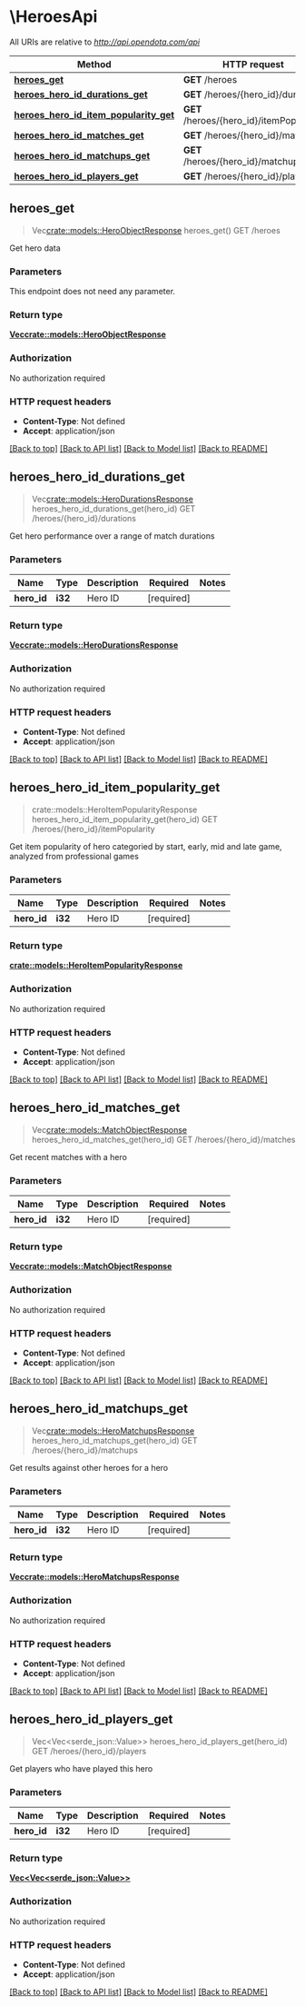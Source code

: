 # \HeroesApi

All URIs are relative to *http://api.opendota.com/api*

Method | HTTP request | Description
------------- | ------------- | -------------
[**heroes_get**](HeroesApi.md#heroes_get) | **GET** /heroes | GET /heroes
[**heroes_hero_id_durations_get**](HeroesApi.md#heroes_hero_id_durations_get) | **GET** /heroes/{hero_id}/durations | GET /heroes/{hero_id}/durations
[**heroes_hero_id_item_popularity_get**](HeroesApi.md#heroes_hero_id_item_popularity_get) | **GET** /heroes/{hero_id}/itemPopularity | GET /heroes/{hero_id}/itemPopularity
[**heroes_hero_id_matches_get**](HeroesApi.md#heroes_hero_id_matches_get) | **GET** /heroes/{hero_id}/matches | GET /heroes/{hero_id}/matches
[**heroes_hero_id_matchups_get**](HeroesApi.md#heroes_hero_id_matchups_get) | **GET** /heroes/{hero_id}/matchups | GET /heroes/{hero_id}/matchups
[**heroes_hero_id_players_get**](HeroesApi.md#heroes_hero_id_players_get) | **GET** /heroes/{hero_id}/players | GET /heroes/{hero_id}/players



## heroes_get

> Vec<crate::models::HeroObjectResponse> heroes_get()
GET /heroes

Get hero data

### Parameters

This endpoint does not need any parameter.

### Return type

[**Vec<crate::models::HeroObjectResponse>**](HeroObjectResponse.md)

### Authorization

No authorization required

### HTTP request headers

- **Content-Type**: Not defined
- **Accept**: application/json

[[Back to top]](#) [[Back to API list]](../README.md#documentation-for-api-endpoints) [[Back to Model list]](../README.md#documentation-for-models) [[Back to README]](../README.md)


## heroes_hero_id_durations_get

> Vec<crate::models::HeroDurationsResponse> heroes_hero_id_durations_get(hero_id)
GET /heroes/{hero_id}/durations

Get hero performance over a range of match durations

### Parameters


Name | Type | Description  | Required | Notes
------------- | ------------- | ------------- | ------------- | -------------
**hero_id** | **i32** | Hero ID | [required] |

### Return type

[**Vec<crate::models::HeroDurationsResponse>**](HeroDurationsResponse.md)

### Authorization

No authorization required

### HTTP request headers

- **Content-Type**: Not defined
- **Accept**: application/json

[[Back to top]](#) [[Back to API list]](../README.md#documentation-for-api-endpoints) [[Back to Model list]](../README.md#documentation-for-models) [[Back to README]](../README.md)


## heroes_hero_id_item_popularity_get

> crate::models::HeroItemPopularityResponse heroes_hero_id_item_popularity_get(hero_id)
GET /heroes/{hero_id}/itemPopularity

Get item popularity of hero categoried by start, early, mid and late game, analyzed from professional games

### Parameters


Name | Type | Description  | Required | Notes
------------- | ------------- | ------------- | ------------- | -------------
**hero_id** | **i32** | Hero ID | [required] |

### Return type

[**crate::models::HeroItemPopularityResponse**](HeroItemPopularityResponse.md)

### Authorization

No authorization required

### HTTP request headers

- **Content-Type**: Not defined
- **Accept**: application/json

[[Back to top]](#) [[Back to API list]](../README.md#documentation-for-api-endpoints) [[Back to Model list]](../README.md#documentation-for-models) [[Back to README]](../README.md)


## heroes_hero_id_matches_get

> Vec<crate::models::MatchObjectResponse> heroes_hero_id_matches_get(hero_id)
GET /heroes/{hero_id}/matches

Get recent matches with a hero

### Parameters


Name | Type | Description  | Required | Notes
------------- | ------------- | ------------- | ------------- | -------------
**hero_id** | **i32** | Hero ID | [required] |

### Return type

[**Vec<crate::models::MatchObjectResponse>**](MatchObjectResponse.md)

### Authorization

No authorization required

### HTTP request headers

- **Content-Type**: Not defined
- **Accept**: application/json

[[Back to top]](#) [[Back to API list]](../README.md#documentation-for-api-endpoints) [[Back to Model list]](../README.md#documentation-for-models) [[Back to README]](../README.md)


## heroes_hero_id_matchups_get

> Vec<crate::models::HeroMatchupsResponse> heroes_hero_id_matchups_get(hero_id)
GET /heroes/{hero_id}/matchups

Get results against other heroes for a hero

### Parameters


Name | Type | Description  | Required | Notes
------------- | ------------- | ------------- | ------------- | -------------
**hero_id** | **i32** | Hero ID | [required] |

### Return type

[**Vec<crate::models::HeroMatchupsResponse>**](HeroMatchupsResponse.md)

### Authorization

No authorization required

### HTTP request headers

- **Content-Type**: Not defined
- **Accept**: application/json

[[Back to top]](#) [[Back to API list]](../README.md#documentation-for-api-endpoints) [[Back to Model list]](../README.md#documentation-for-models) [[Back to README]](../README.md)


## heroes_hero_id_players_get

> Vec<Vec<serde_json::Value>> heroes_hero_id_players_get(hero_id)
GET /heroes/{hero_id}/players

Get players who have played this hero

### Parameters


Name | Type | Description  | Required | Notes
------------- | ------------- | ------------- | ------------- | -------------
**hero_id** | **i32** | Hero ID | [required] |

### Return type

[**Vec<Vec<serde_json::Value>>**](array.md)

### Authorization

No authorization required

### HTTP request headers

- **Content-Type**: Not defined
- **Accept**: application/json

[[Back to top]](#) [[Back to API list]](../README.md#documentation-for-api-endpoints) [[Back to Model list]](../README.md#documentation-for-models) [[Back to README]](../README.md)

